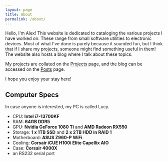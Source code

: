 ```yaml
---
layout: page
title: About
permalink: /about/
---
```


Hello, I'm Alex!  This website is dedicated to cataloging the various projects I have worked on.  These range from small software utilities to electronic devices.  Most of what I've done is purely because it sounded fun, but I think that if I share my projects, someone might find something useful in them!  The website also hosts a blog where I talk about these topics.

My projects are collated on the [Projects](/projects/) page, and the blog can be accessed on the [Posts](/posts/) page.

I hope you enjoy your stay here!

## Computer Specs
In case anyone is interested, my PC is called Lucy.
- CPU: **Intel i7-13700KF**
- RAM: **64GB DDR5**
- GPU: **Nvidia GeForce 1080 Ti** and **AMD Radeon RX550**
- Storage: **1 x 1TB SSD** and **2 x 2TB HDD in RAID 1**
- Motherboard: **ASUS Z960-P WiFi**
- Cooling: **Corsair iCUE H100i Elite Capellix AIO**
- Case: **Corsair 4000X**
- an RS232 serial port